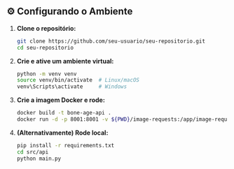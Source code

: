
## ⚙️ Configurando o Ambiente

1. **Clone o repositório:**
   ```bash
   git clone https://github.com/seu-usuario/seu-repositorio.git
   cd seu-repositorio
   ```
   
2. **Crie e ative um ambiente virtual:**
     ```bash
   python -m venv venv
   source venv/bin/activate  # Linux/macOS
   venv\Scripts\activate     # Windows
   ```

3. **Crie a imagem Docker e rode:**
     ```bash
   docker build -t bone-age-api .
   docker run -d -p 8001:8001 -v ${PWD}/image-requests:/app/image-requests --name bone-age-container bone-age-api
   ```

4. **(Alternativamente) Rode local:**
     ```bash
   pip install -r requirements.txt
   cd src/api
   python main.py
   ```